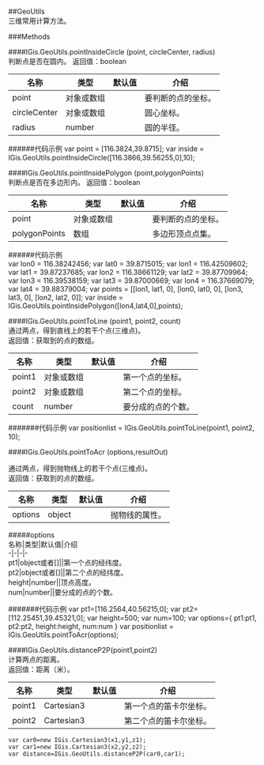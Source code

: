 ##GeoUtils  
三维常用计算方法。  
  
###Methods  
  
####IGis.GeoUtils.pointInsideCircle (point, circleCenter, radius)  
判断点是否在圆内。
返回值：boolean      
  
名称|类型|默认值|介绍  
-|-|-|-   
point|对象或数组| |要判断的点的坐标。  
circleCenter| 对象或数组 ||圆心坐标。  
radius|number||圆的半径。  
######代码示例
     var point = [116.3824,39.8715];
     var inside = IGis.GeoUtils.pointInsideCircle([116.3866,39.56255,0],10);

####IGis.GeoUtils.pointInsidePolygon (point,polygonPoints)  
判断点是否在多边形内。
返回值：boolean     
  
名称|类型|默认值|介绍  
-|-|-|-   
point|对象或数组| |要判断的点的坐标。  
polygonPoints| 数组 | |多边形顶点点集。  
######代码示例  
            var lon0 = 116.38242456;
            var lat0 = 39.8715015;
            var lon1 = 116.42509602;
            var lat1 = 39.87237685;
            var lon2 = 116.38661129;
            var lat2 = 39.87709964;
            var lon3 = 116.39538159;
            var lat3 = 39.87000669;
            var lon4 = 116.37669079;
            var lat4 = 39.88379004;
            var points = [[lon1, lat1, 0], [lon0, lat0, 0], [lon3, lat3, 0], [lon2, lat2, 0]];
            var inside = IGis.GeoUtils.pointInsidePolygon([lon4,lat4,0],points);

  
####IGis.GeoUtils.pointToLine (point1, point2, count)      
 通过两点，得到直线上的若干个点(三维点)。   
 返回值：获取到的点的数组。   
  
名称|类型|默认值|介绍  
-|-|-|-   
point1|对象或数组||第一个点的坐标。  
point2| 对象或数组 | |第二个点的坐标。  
count|number||要分成的点的个数。
#######代码示例
     var positionlist = IGis.GeoUtils.pointToLine(point1, point2, 10);
  
####IGis.GeoUtils.pointToAcr (options,resultOut)    
  
通过两点，得到抛物线上的若干个点(三维点)。   
返回值：获取到的点的数组。  
  
名称|类型|默认值|介绍  
-|-|-|-  
<a herf="#options">options</a>|object||抛物线的属性。    
    
  
  
#####<a name="options">options</a>  
名称|类型|默认值|介绍  
-|-|-|-  
pt1|object或者[]||第一个点的经纬度。  
pt2|object或者[]||第二个点的经纬度。  
height|number||顶点高度。  
num|number||要分成的点的个数。

#######代码示例
     var pt1=[116.2564,40.56215,0];
     var pt2=[112.25451,39.45321,0];
     var height=500;
     var num=100;
     var options={
            pt1:pt1,
            pt2:pt2,
            height:height,
            num:num
         }
     var positionlist = IGis.GeoUtils.pointToAcr(options);
  
  
####IGis.GeoUtils.distanceP2P(point1,point2)  
计算两点的距离。   
返回值：距离（米）。
  
名称|类型|默认值|介绍  
-|-|-|-   
point1|Cartesian3||第一个点的笛卡尔坐标。  
point2| Cartesian3 ||第二个点的笛卡尔坐标。    
  
    var car0=new IGis.Cartesian3(x1,y1,z1);
    var car1=new IGis.Cartesian3(x2,y2,z2);
    var distance=IGis.GeoUtils.distanceP2P(car0,car1);
  
